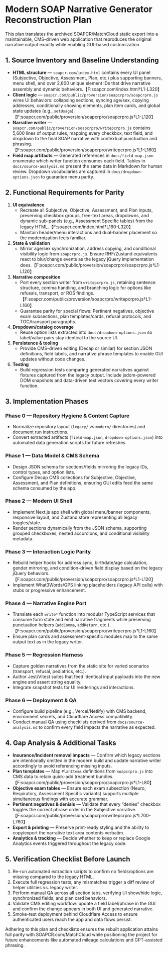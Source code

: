 # Modern SOAP Narrative Generator Reconstruction Plan

This plan translates the archived SOAPCR/MatchCloud static export into a maintainable, CMS-driven web application that reproduces the original narrative output exactly while enabling GUI-based customization.

## 1. Source Inventory and Baseline Understanding

- **HTML structure** — `soapcr.com/index.html` contains every UI panel (Subjective, Objective, Assessment, Plan, etc.) plus supporting banners, menu shell, and over 2,600 unique element IDs that drive narrative assembly and dynamic behaviors.【F:soapcr.com/index.html†L1-L320】
- **Client logic** — `soapcr.com/public/proversion/soapcrpro/soapcrpro.js` wires UI behaviors: collapsing sections, syncing age/sex, copying addresses, conditionally showing elements, plan item cards, and global state updates (e.g., `setUsage`).【F:soapcr.com/public/proversion/soapcrpro/soapcrpro.js†L1-L120】
- **Narrative writer** — `soapcr.com/public/proversion/soapcrpro/writepcrpro.js` contains 5,600 lines of output rules, mapping every checkbox, text field, and dropdown to the final SOAP narrative with contextual punctuation and phrasing.【F:soapcr.com/public/proversion/soapcrpro/writepcrpro.js†L1-L160】
- **Field map artifacts** — Generated references in `docs/field-map.json` enumerate which writer function consumes each field. Tables in `docs/source-analysis.md` present the same data in Markdown for human review. Dropdown vocabularies are captured in `docs/dropdown-options.json` to guarantee menu parity.

## 2. Functional Requirements for Parity

1. **UI equivalence**
   - Recreate all Subjective, Objective, Assessment, and Plan inputs, preserving checkbox groups, free-text areas, dropdowns, and dynamic sub-panels (e.g., Assessment Specific tables) from the legacy HTML.【F:soapcr.com/index.html†L160-L320】
   - Maintain header/menu interactions and dual-banner placement so the modernization feels familiar.
2. **State & validation**
   - Mirror age/sex synchronization, address copying, and conditional visibility logic from `soapcrpro.js`. Ensure RHF/Zustand equivalents react to blur/change events as the legacy jQuery implementation does.【F:soapcr.com/public/proversion/soapcrpro/soapcrpro.js†L1-L120】
3. **Narrative composition**
   - Port every section writer from `writepcrpro.js`, retaining sentence structure, comma handling, and branching logic for options like refusals, transport, or ROS findings.【F:soapcr.com/public/proversion/soapcrpro/writepcrpro.js†L1-L160】
   - Guarantee parity for special flows: Pertinent negatives, objective exam subsections, plan templates/cards, refusal protocols, and TOC/transport paragraphs.
4. **Dropdown/catalog coverage**
   - Reuse option lists extracted into `docs/dropdown-options.json` so label/value pairs stay identical to the source UI.
5. **Persistence & tooling**
   - Provide CMS-driven editing (Decap or similar) for section JSON definitions, field labels, and narrative phrase templates to enable GUI updates without code changes.
6. **Testing**
   - Build regression tests comparing generated narratives against fixtures captured from the legacy output. Include jsdom-powered DOM snapshots and data-driven test vectors covering every writer function.

## 3. Implementation Phases

### Phase 0 — Repository Hygiene & Content Capture
- Normalize repository layout (`legacy/` vs `modern/` directories) and document run instructions.
- Convert extracted artifacts (`field-map.json`, `dropdown-options.json`) into automated data generation scripts for future refreshes.

### Phase 1 — Data Model & CMS Schema
- Design JSON schema for sections/fields mirroring the legacy IDs, control types, and option lists.
- Configure Decap CMS collections for Subjective, Objective, Assessment, and Plan definitions, ensuring GUI edits feed the same schema consumed by the app.

### Phase 2 — Modern UI Shell
- Implement Next.js app shell with global menu/banner components, responsive layout, and Zustand store representing all legacy toggles/state.
- Render sections dynamically from the JSON schema, supporting grouped checkboxes, nested accordions, and conditional visibility metadata.

### Phase 3 — Interaction Logic Parity
- Rebuild helper hooks for address sync, birthdate/age calculation, gender mirroring, and condition-driven field display based on the legacy jQuery behaviors.【F:soapcr.com/public/proversion/soapcrpro/soapcrpro.js†L1-L120】
- Implement What3Words/GPS linking placeholders (legacy API calls) with stubs or progressive enhancement.

### Phase 4 — Narrative Engine Port
- Translate each `write*` function into modular TypeScript services that consume form state and emit narrative fragments while preserving punctuation helpers (`addComma`, `addReturn`, etc.).【F:soapcr.com/public/proversion/soapcrpro/writepcrpro.js†L1-L160】
- Ensure plan cards and assessment-specific modules map to the same output text as in the legacy writer.

### Phase 5 — Regression Harness
- Capture golden narratives from the static site for varied scenarios (transport, refusal, pediatrics, etc.).
- Author Jest/Vitest suites that feed identical input payloads into the new engine and assert string equality.
- Integrate snapshot tests for UI renderings and interactions.

### Phase 6 — Deployment & QA
- Configure build pipeline (e.g., Vercel/Netlify) with CMS backend, environment secrets, and Cloudflare Access compatibility.
- Conduct manual QA using checklists derived from `docs/source-analysis.md` to confirm every field impacts the narrative as expected.

## 4. Gap Analysis & Additional Tasks

- **Insurance/Incident removal impacts** — Confirm which legacy sections are intentionally omitted in the modern build and update narrative writer accordingly to avoid referencing missing inputs.
- **Plan templates** — Map `PlanItems` definitions from `soapcrpro.js` into CMS data to retain quick-add treatment bundles.【F:soapcr.com/public/proversion/soapcrpro/soapcrpro.js†L1-L80】
- **Objective exam tables** — Ensure each exam subsection (Neuro, Respiratory, Assessment Specific variants) supports multiple simultaneous findings with accurate grammar.
- **Pertinent negatives & denials** — Validate that every “denies” checkbox toggles the correct phrase order in the Subjective narrative.【F:soapcr.com/public/proversion/soapcrpro/writepcrpro.js†L700-L760】
- **Export & printing** — Preserve print-ready styling and the ability to copy/export the narrative text area contents verbatim.
- **Analytics & tracking** — Decide whether to keep or replace Google Analytics events triggered throughout the legacy code.

## 5. Verification Checklist Before Launch

1. Re-run automated extraction scripts to confirm no fields/options are missing compared to the legacy HTML.
2. Execute full regression tests; any mismatches trigger a diff review of helper utilities vs. legacy writer.
3. Perform manual QA across all section tabs, verifying UI show/hide logic, synchronized fields, and plan card behaviors.
4. Validate CMS editing workflow: update a field label/phrase in the GUI and confirm the change appears in both UI and generated narrative.
5. Smoke-test deployment behind Cloudflare Access to ensure authenticated users reach the app and data flows persist.

Adhering to this plan and checklists ensures the rebuilt application attains full parity with SOAPCR.com/MatchCloud while positioning the project for future enhancements like automated mileage calculations and GPT-assisted phrasing.
